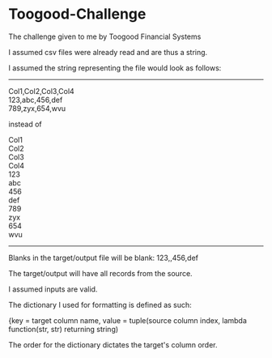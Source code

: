 # Toogood-Challenge
The challenge given to me by Toogood Financial Systems

I assumed csv files were already read and are thus a string.

I assumed the string representing the file would look as follows:

--------------------------------

Col1,Col2,Col3,Col4  
123,abc,456,def  
789,zyx,654,wvu


instead of


Col1  
Col2  
Col3  
Col4  
123  
abc  
456  
def  
789  
zyx  
654  
wvu


-----------------------------

Blanks in the target/output file will be blank: 123,,456,def

The target/output will have all records from the source.

I assumed inputs are valid.

The dictionary I used for formatting is defined as such: 

  {key = target column name, value = tuple(source column index, lambda function(str, str) returning string)

The order for the dictionary dictates the target's column order.

